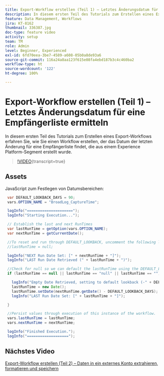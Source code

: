```yaml
---
title: Export-Workflow erstellen (Teil 1) – Letztes Änderungsdatum für eine Empfängerliste ermitteln
description: In diesem ersten Teil des Tutorials zum Erstellen eines Export-Workflows erfahren Sie, wie Sie einen Workflow erstellen, der das Datum der letzten Änderung für eine Empfängerliste findet, die aus einem Experience Platform-Segment erstellt wurde.
feature: Data Management, Workflows
jira: KT-8162
thumbnail: 336387.jpg
doc-type: feature video
activity: setup
team: TM
role: Admin
level: Beginner, Experienced
exl-id: 6fd70eea-3be7-4589-a608-05b0a8de93a6
source-git-commit: 116a24a8aa123f615e08fa4ebd187b3c4c460ba2
workflow-type: ht
source-wordcount: '122'
ht-degree: 100%

---
```


# Export-Workflow erstellen (Teil 1) – Letztes Änderungsdatum für eine Empfängerliste ermitteln

In diesem ersten Teil des Tutorials zum Erstellen eines Export-Workflows erfahren Sie, wie Sie einen Workflow erstellen, der das Datum der letzten Änderung für eine Empfängerliste findet, die aus einem Experience Platform-Segment erstellt wurde.

>[!VIDEO](https://video.tv.adobe.com/v/336387?quality=12&learn=on){transcript=true}

## Assets

JavaScript zum Festlegen von Datumsbereichen:

```java
 var DEFAULT_LOOKBACK_DAYS = 90;
 vars.OPTION_NAME = "BroadLog_CaptureTime";

 logInfo("=====================");
 logInfo("Starting Execution...");

 // Establish the last and next RunTimes
 var lastRunTime = getOption(vars.OPTION_NAME);
 var nextRunTime = getCurrentDate();

 //To reset and run through DEFAULT_LOOKBACK, uncomment the following line.
 //lastRunTime = null;

 logInfo("NEXT Run Date Set: [" + nextRunTime + "]");
 logInfo("LAST Run Date Retrieved (" + lastRunTime + ")");

 //Check for null so we can default the lastRunTime using the DEFAULT_LOOKBACK 
 if (lastRunTime == null || lastRunTime == "null" || lastRunTime == "") {

   logInfo("Empty Date Retrieved, setting to default lookback (-" + DEFAULT_LOOKBACK_DAYS + " days)");
   lastRunTime = new Date();
   lastRunTime.setDate(nextRunTime.getDate() - DEFAULT_LOOKBACK_DAYS);
   logInfo("LAST Run Date Set: [" + lastRunTime + "]");

 } 

 //Persist values through execution of this instance of the workflow.
 vars.lastRunTime = lastRunTime;
 vars.nextRunTime = nextRunTime;

 logInfo("Finished Execution.");
 logInfo("===================");
```

## Nächstes Video

[Export-Workflow erstellen (Teil 2) – Daten in ein externes Konto extrahieren, formatieren und speichern](extract-format-save-data-to-external-account.md)

